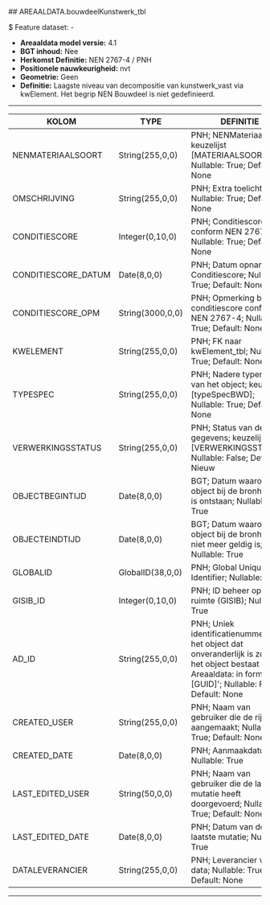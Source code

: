 ﻿﻿## AREAALDATA.bouwdeelKunstwerk_tbl

$ Feature dataset: -

* __Areaaldata model versie:__ 4.1
* __BGT inhoud:__ Nee
* __Herkomst Definitie:__ NEN 2767-4 / PNH
* __Positionele nauwkeurigheid:__ nvt
* __Geometrie:__ Geen
* __Definitie:__ Laagste niveau van decompositie van kunstwerk_vast via kwElement. Het begrip NEN Bouwdeel is niet gedefinieerd.

***

|KOLOM                               |TYPE                   |DEFINITIE|
|------                              |----                   |-----    |
|NENMATERIAALSOORT                   |String(255,0,0)        |PNH; NENMateriaalsoort; keuzelijst [MATERIAALSOORT]; Nullable: True; Default: None|
|OMSCHRIJVING                        |String(255,0,0)        |PNH; Extra toelichting; Nullable: True; Default: None|
|CONDITIESCORE                       |Integer(0,10,0)        |PNH; Conditiescore conform NEN 2767-4; Nullable: True; Default: None|
|CONDITIESCORE_DATUM                 |Date(8,0,0)            |PNH; Datum opname Conditiescore; Nullable: True; Default: None|
|CONDITIESCORE_OPM                   |String(3000,0,0)       |PNH; Opmerking bij conditiescore conform NEN 2767-4; Nullable: True; Default: None|
|KWELEMENT                           |String(255,0,0)        |PNH; FK naar kwElement_tbl; Nullable: True; Default: None|
|TYPESPEC                            |String(255,0,0)        |PNH; Nadere typering van het object; keuzelijst [typeSpecBWD]; Nullable: True; Default: None|
|VERWERKINGSSTATUS                   |String(255,0,0)        |PNH; Status van de gegevens; keuzelijst [VERWERKINGSSTATUS]; Nullable: False; Default: Nieuw|
|OBJECTBEGINTIJD                     |Date(8,0,0)            |BGT; Datum waarop het object bij de bronhouder is ontstaan; Nullable: True|
|OBJECTEINDTIJD                      |Date(8,0,0)            |BGT; Datum waarop het object bij de bronhouder niet meer geldig is; Nullable: True|
|GLOBALID                            |GlobalID(38,0,0)       |PNH; Global Unique Identifier; Nullable: False|
|GISIB_ID                            |Integer(0,10,0)        |PNH; ID beheer openbare ruimte (GISIB); Nullable: True|
|AD_ID                               |String(255,0,0)        |PNH; Uniek identificatienummer voor het object dat onveranderlijk is zolang het object bestaat in Areaaldata: in format 'AD.[GUID]'; Nullable: False; Default: None|
|CREATED_USER                        |String(255,0,0)        |PNH; Naam van gebruiker die de rij heeft aangemaakt; Nullable: True; Default: None|
|CREATED_DATE                        |Date(8,0,0)            |PNH; Aanmaakdatum; Nullable: True|
|LAST_EDITED_USER                    |String(50,0,0)         |PNH; Naam van gebruiker die de laatste mutatie heeft doorgevoerd; Nullable: True; Default: None|
|LAST_EDITED_DATE                    |Date(8,0,0)            |PNH; Datum van de laatste mutatie; Nullable: True|
|DATALEVERANCIER                     |String(255,0,0)        |PNH; Leverancier van de data; Nullable: True; Default: None|


***

